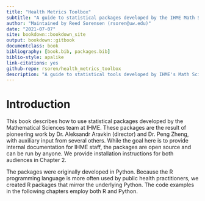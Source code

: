 ```yaml
--- 
title: "Health Metrics Toolbox"
subtitle: "A guide to statistical packages developed by the IHME Math Sciences team"
author: "Maintained by Reed Sorensen (rsoren@uw.edu)"
date: "2021-07-07"
site: bookdown::bookdown_site
output: bookdown::gitbook
documentclass: book
bibliography: [book.bib, packages.bib]
biblio-style: apalike
link-citations: yes
github-repo: rsoren/health_metrics_toolbox
description: "A guide to statistical tools developed by IHME's Math Sciences team, led by Aleksandr Aravkin and Peng Zheng"
---
```


# Introduction

This book describes how to use statistical packages developed by the Mathematical Sciences team at IHME. These packages are the result of pioneering work by Dr. Aleksandr Aravkin (director) and Dr. Peng Zheng, with auxiliary input from several others. While the goal here is to provide internal documentation for IHME staff, the packages are open source and can be run by anyone. We provide installation instructions for both audiences in Chapter 2. 

The packages were originally developed in Python. Because the R programming language is more often used by public health practitioners, we created R packages that mirror the underlying Python. The code examples in the following chapters employ both R and Python. 






